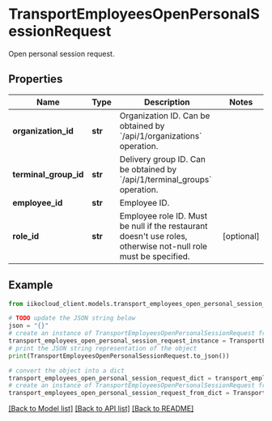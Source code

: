 # TransportEmployeesOpenPersonalSessionRequest

Open personal session request.

## Properties

Name | Type | Description | Notes
------------ | ------------- | ------------- | -------------
**organization_id** | **str** | Organization ID.                Can be obtained by &#x60;/api/1/organizations&#x60; operation. | 
**terminal_group_id** | **str** | Delivery group ID.                Can be obtained by &#x60;/api/1/terminal_groups&#x60; operation. | 
**employee_id** | **str** | Employee ID. | 
**role_id** | **str** | Employee role ID.                Must be null if the restaurant doesn&#39;t use roles, otherwise not-null role must be specified. | [optional] 

## Example

```python
from iikocloud_client.models.transport_employees_open_personal_session_request import TransportEmployeesOpenPersonalSessionRequest

# TODO update the JSON string below
json = "{}"
# create an instance of TransportEmployeesOpenPersonalSessionRequest from a JSON string
transport_employees_open_personal_session_request_instance = TransportEmployeesOpenPersonalSessionRequest.from_json(json)
# print the JSON string representation of the object
print(TransportEmployeesOpenPersonalSessionRequest.to_json())

# convert the object into a dict
transport_employees_open_personal_session_request_dict = transport_employees_open_personal_session_request_instance.to_dict()
# create an instance of TransportEmployeesOpenPersonalSessionRequest from a dict
transport_employees_open_personal_session_request_from_dict = TransportEmployeesOpenPersonalSessionRequest.from_dict(transport_employees_open_personal_session_request_dict)
```
[[Back to Model list]](../README.md#documentation-for-models) [[Back to API list]](../README.md#documentation-for-api-endpoints) [[Back to README]](../README.md)


